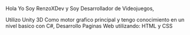 Hola Yo Soy RenzoXDev y Soy Desarrollador de Videojuegos,

Utilizo Unity 3D Como motor grafico principal y tengo conocimiento en un nivel basico con C#,
Desarrollo Paginas Web utilizando: HTML y CSS
